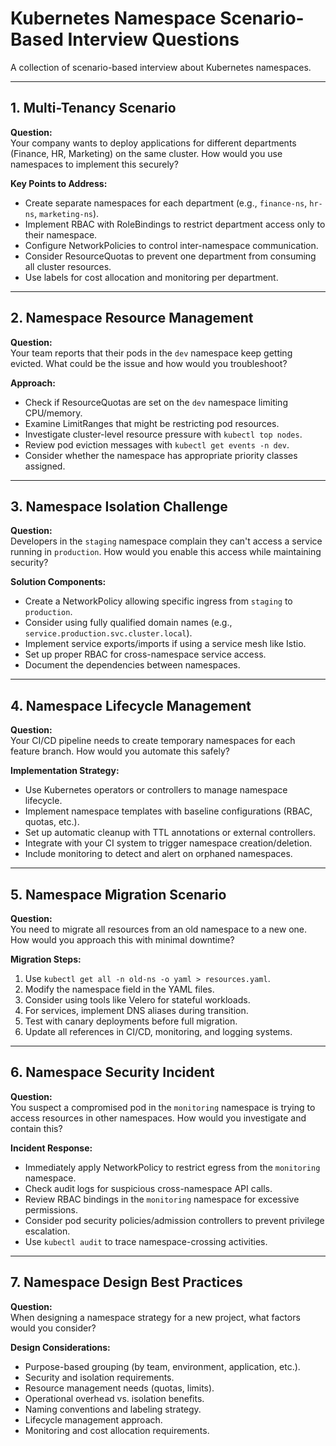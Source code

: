 # Kubernetes Namespace Scenario-Based Interview Questions

A collection of scenario-based interview about Kubernetes namespaces.

---

## 1. Multi-Tenancy Scenario  
**Question:**  
Your company wants to deploy applications for different departments (Finance, HR, Marketing) on the same cluster. How would you use namespaces to implement this securely?  

**Key Points to Address:**  
- Create separate namespaces for each department (e.g., `finance-ns`, `hr-ns`, `marketing-ns`).  
- Implement RBAC with RoleBindings to restrict department access only to their namespace.  
- Configure NetworkPolicies to control inter-namespace communication.  
- Consider ResourceQuotas to prevent one department from consuming all cluster resources.  
- Use labels for cost allocation and monitoring per department.  

---

## 2. Namespace Resource Management  
**Question:**  
Your team reports that their pods in the `dev` namespace keep getting evicted. What could be the issue and how would you troubleshoot?  

**Approach:**  
- Check if ResourceQuotas are set on the `dev` namespace limiting CPU/memory.  
- Examine LimitRanges that might be restricting pod resources.  
- Investigate cluster-level resource pressure with `kubectl top nodes`.  
- Review pod eviction messages with `kubectl get events -n dev`.  
- Consider whether the namespace has appropriate priority classes assigned.  

---

## 3. Namespace Isolation Challenge  
**Question:**  
Developers in the `staging` namespace complain they can't access a service running in `production`. How would you enable this access while maintaining security?  

**Solution Components:**  
- Create a NetworkPolicy allowing specific ingress from `staging` to `production`.  
- Consider using fully qualified domain names (e.g., `service.production.svc.cluster.local`).  
- Implement service exports/imports if using a service mesh like Istio.  
- Set up proper RBAC for cross-namespace service access.  
- Document the dependencies between namespaces.  

---

## 4. Namespace Lifecycle Management  
**Question:**  
Your CI/CD pipeline needs to create temporary namespaces for each feature branch. How would you automate this safely?  

**Implementation Strategy:**  
- Use Kubernetes operators or controllers to manage namespace lifecycle.  
- Implement namespace templates with baseline configurations (RBAC, quotas, etc.).  
- Set up automatic cleanup with TTL annotations or external controllers.  
- Integrate with your CI system to trigger namespace creation/deletion.  
- Include monitoring to detect and alert on orphaned namespaces.  

---

## 5. Namespace Migration Scenario  
**Question:**  
You need to migrate all resources from an old namespace to a new one. How would you approach this with minimal downtime?  

**Migration Steps:**  
1. Use `kubectl get all -n old-ns -o yaml > resources.yaml`.  
2. Modify the namespace field in the YAML files.  
3. Consider using tools like Velero for stateful workloads.  
4. For services, implement DNS aliases during transition.  
5. Test with canary deployments before full migration.  
6. Update all references in CI/CD, monitoring, and logging systems.  

---

## 6. Namespace Security Incident  
**Question:**  
You suspect a compromised pod in the `monitoring` namespace is trying to access resources in other namespaces. How would you investigate and contain this?  

**Incident Response:**  
- Immediately apply NetworkPolicy to restrict egress from the `monitoring` namespace.  
- Check audit logs for suspicious cross-namespace API calls.  
- Review RBAC bindings in the `monitoring` namespace for excessive permissions.  
- Consider pod security policies/admission controllers to prevent privilege escalation.  
- Use `kubectl audit` to trace namespace-crossing activities.  

---

## 7. Namespace Design Best Practices  
**Question:**  
When designing a namespace strategy for a new project, what factors would you consider?  

**Design Considerations:**  
- Purpose-based grouping (by team, environment, application, etc.).  
- Security and isolation requirements.  
- Resource management needs (quotas, limits).  
- Operational overhead vs. isolation benefits.  
- Naming conventions and labeling strategy.  
- Lifecycle management approach.  
- Monitoring and cost allocation requirements.  

